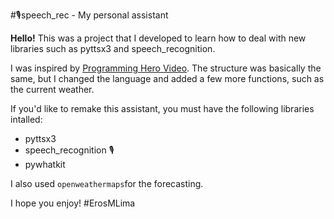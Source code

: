#🎙️speech_rec - My personal assistant

**Hello!** This was a project that I developed to learn how to deal with new libraries such as pyttsx3 and speech_recognition.

I was inspired by [Programming Hero Video](https://www.youtube.com/watch?v=AWvsXxDtEkU&t=598s). The structure was basically the same, but I changed the language and added a few more functions, such as the current weather.

If you'd like to remake this assistant, you must have the following libraries intalled: 
- pyttsx3
- speech_recognition 🎙️
- pywhatkit

I also used `openweathermaps`for the forecasting.

I hope you enjoy! #ErosMLima

